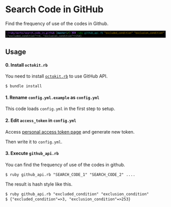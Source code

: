 # Search Code in GitHub

Find the frequency of use of the codes in Github.

![image](./images/image.png)

## Usage

#### 0. Install `octokit.rb`

You need to install [`octokit.rb`](https://github.com/octokit/octokit.rb) to use GitHub API.

```shell
$ bundle install
```

#### 1. Rename `config.yml.example` as `config.yml`

This code loads `config.yml` in the first step to setup.

#### 2. Edit `access_token` in `config.yml`

Access [personal access token page](https://github.com/settings/tokens) and generate new token.

Then write it to `config.yml`.

#### 3. Execute `github_api.rb`

You can find the frequency of use of the codes in github.

```shell
$ ruby github_api.rb "SEARCH_CODE_1" "SEARCH_CODE_2" ....
```

The result is hash style like this.

```shell
$ ruby github_api.rb "excluded_condition" "exclusion_condition"
$ {"excluded_condition"=>3, "exclusion_condition"=>253}
```
